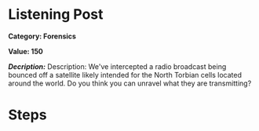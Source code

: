 # Listening Post
**Category: Forensics**


**Value: 150**

**_Decription:_**
Description: We've intercepted a radio broadcast being bounced off a satellite likely intended for the North Torbian cells located around the world. Do you think you can unravel what they are transmitting?

# Steps
